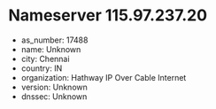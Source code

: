 # Nameserver 115.97.237.20

* as_number: 17488
* name: Unknown
* city: Chennai
* country: IN
* organization: Hathway IP Over Cable Internet
* version: Unknown
* dnssec: Unknown
